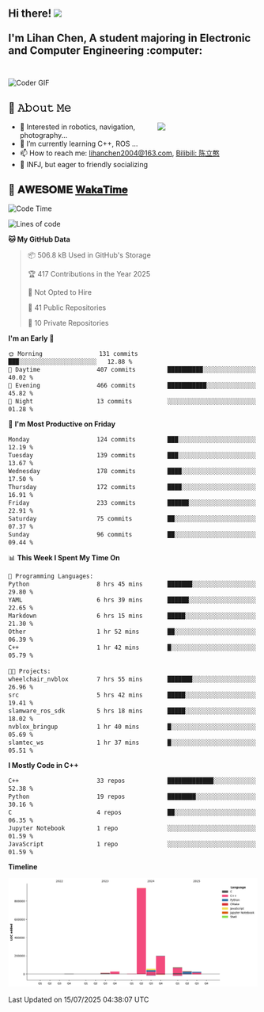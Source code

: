<h2 align="left">
 <abc>
  <br>Hi there! <img src="https://user-images.githubusercontent.com/42378118/110234147-e3259600-7f4e-11eb-95be-0c4047144dea.gif" width="30"><br>
  <br> I'm Lihan Chen, A student majoring in Electronic and Computer Engineering :computer:<br>
  <br>
 </abc>
</h2>

<img align="center" src="https://media.giphy.com/media/SWoSkN6DxTszqIKEqv/giphy.gif" alt="Coder GIF" width="500">

## :book: 𝙰𝚋𝚘𝚞𝚝 𝙼𝚎

<img align="right" width="40%" src="https://github-readme-stats.vercel.app/api?username=LihanChen2004&show_icons=true&icon_color=CE1D2D&text_color=718096&bg_color=ffffff&hide_title=true" />

- 🌟 Interested in robotics, navigation, photography...
- 🌱 I’m currently learning C++, ROS ... 
- 📫 How to reach me: lihanchen2004@163.com, [Bilibili: 陈立憨](https://space.bilibili.com/170786212)
- 👯 INFJ, but eager to friendly socializing

## 📜 𝐀𝐖𝐄𝐒𝐎𝐌𝐄 [𝐖𝐚𝐤𝐚𝐓𝐢𝐦𝐞](https://github.com/anmol098/waka-readme-stats)

<!--START_SECTION:waka-->
![Code Time](http://img.shields.io/badge/Code%20Time-1%2C253%20hrs%2048%20mins-blue)

![Lines of code](https://img.shields.io/badge/From%20Hello%20World%20I%27ve%20Written-1.4%20million%20lines%20of%20code-blue)

**🐱 My GitHub Data** 

> 📦 506.8 kB Used in GitHub's Storage 
 > 
> 🏆 417 Contributions in the Year 2025
 > 
> 🚫 Not Opted to Hire
 > 
> 📜 41 Public Repositories 
 > 
> 🔑 10 Private Repositories 
 > 
**I'm an Early 🐤** 

```text
🌞 Morning                131 commits         ███░░░░░░░░░░░░░░░░░░░░░░   12.88 % 
🌆 Daytime                407 commits         ██████████░░░░░░░░░░░░░░░   40.02 % 
🌃 Evening                466 commits         ███████████░░░░░░░░░░░░░░   45.82 % 
🌙 Night                  13 commits          ░░░░░░░░░░░░░░░░░░░░░░░░░   01.28 % 
```
📅 **I'm Most Productive on Friday** 

```text
Monday                   124 commits         ███░░░░░░░░░░░░░░░░░░░░░░   12.19 % 
Tuesday                  139 commits         ███░░░░░░░░░░░░░░░░░░░░░░   13.67 % 
Wednesday                178 commits         ████░░░░░░░░░░░░░░░░░░░░░   17.50 % 
Thursday                 172 commits         ████░░░░░░░░░░░░░░░░░░░░░   16.91 % 
Friday                   233 commits         ██████░░░░░░░░░░░░░░░░░░░   22.91 % 
Saturday                 75 commits          ██░░░░░░░░░░░░░░░░░░░░░░░   07.37 % 
Sunday                   96 commits          ██░░░░░░░░░░░░░░░░░░░░░░░   09.44 % 
```


📊 **This Week I Spent My Time On** 

```text
💬 Programming Languages: 
Python                   8 hrs 45 mins       ███████░░░░░░░░░░░░░░░░░░   29.80 % 
YAML                     6 hrs 39 mins       ██████░░░░░░░░░░░░░░░░░░░   22.65 % 
Markdown                 6 hrs 15 mins       █████░░░░░░░░░░░░░░░░░░░░   21.30 % 
Other                    1 hr 52 mins        ██░░░░░░░░░░░░░░░░░░░░░░░   06.39 % 
C++                      1 hr 42 mins        █░░░░░░░░░░░░░░░░░░░░░░░░   05.79 % 

🐱‍💻 Projects: 
wheelchair_nvblox        7 hrs 55 mins       ███████░░░░░░░░░░░░░░░░░░   26.96 % 
src                      5 hrs 42 mins       █████░░░░░░░░░░░░░░░░░░░░   19.41 % 
slamware_ros_sdk         5 hrs 18 mins       █████░░░░░░░░░░░░░░░░░░░░   18.02 % 
nvblox_bringup           1 hr 40 mins        █░░░░░░░░░░░░░░░░░░░░░░░░   05.69 % 
slamtec_ws               1 hr 37 mins        █░░░░░░░░░░░░░░░░░░░░░░░░   05.51 % 
```

**I Mostly Code in C++** 

```text
C++                      33 repos            █████████████░░░░░░░░░░░░   52.38 % 
Python                   19 repos            ████████░░░░░░░░░░░░░░░░░   30.16 % 
C                        4 repos             ██░░░░░░░░░░░░░░░░░░░░░░░   06.35 % 
Jupyter Notebook         1 repo              ░░░░░░░░░░░░░░░░░░░░░░░░░   01.59 % 
JavaScript               1 repo              ░░░░░░░░░░░░░░░░░░░░░░░░░   01.59 % 
```



**Timeline**

![Lines of Code chart](https://raw.githubusercontent.com/LihanChen2004/LihanChen2004/main/assets/bar_graph.png)


 Last Updated on 15/07/2025 04:38:07 UTC
<!--END_SECTION:waka-->

<!--
**LihanChen2004/LihanChen2004** is a ✨ _special_ ✨ repository because its `README.md` (this file) appears on your GitHub profile.

Here are some ideas to get you started:

- 🔭 I’m currently working on ...
- 🌱 I’m currently learning ...
- 👯 I’m looking to collaborate on ...
- 🤔 I’m looking for help with ...
- 💬 Ask me about ...
- 📫 How to reach me: ...
- 😄 Pronouns: ...
- ⚡ Fun fact: ...
-->
